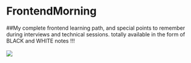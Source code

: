 # FrontendMorning
##My complete frontend learning path, and special points to remember during interviews and technical sessions. totally available in the form of BLACK and WHITE notes !!!
</br>
</br>
<img src="https://mommyp-prod.s3.amazonaws.com/html_css_javascript.jpeg">
